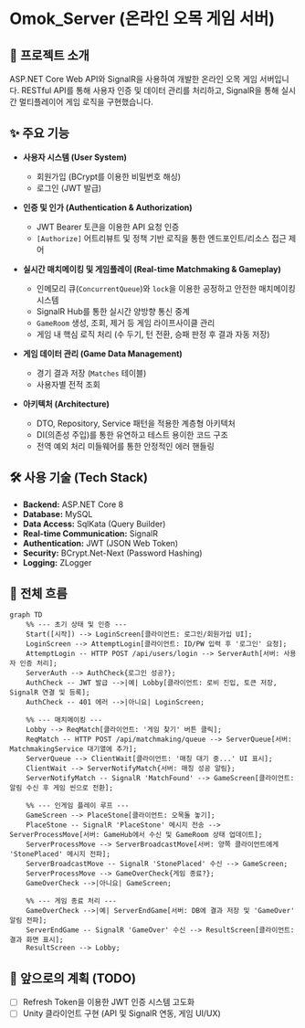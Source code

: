 # Omok_Server (온라인 오목 게임 서버)

## 📖 프로젝트 소개

ASP.NET Core Web API와 SignalR을 사용하여 개발한 온라인 오목 게임 서버입니다. RESTful API를 통해 사용자 인증 및 데이터 관리를 처리하고, SignalR을 통해 실시간 멀티플레이어 게임 로직을 구현했습니다.

## ✨ 주요 기능

-   **사용자 시스템 (User System)**
    -   회원가입 (BCrypt를 이용한 비밀번호 해싱)
    -   로그인 (JWT 발급)

-   **인증 및 인가 (Authentication & Authorization)**
    -   JWT Bearer 토큰을 이용한 API 요청 인증
    -   `[Authorize]` 어트리뷰트 및 정책 기반 로직을 통한 엔드포인트/리소스 접근 제어

-   **실시간 매치메이킹 및 게임플레이 (Real-time Matchmaking & Gameplay)**
    -   인메모리 큐(`ConcurrentQueue`)와 `lock`을 이용한 공정하고 안전한 매치메이킹 시스템
    -   SignalR Hub를 통한 실시간 양방향 통신 중계
    -   `GameRoom` 생성, 조회, 제거 등 게임 라이프사이클 관리
    -   게임 내 핵심 로직 처리 (수 두기, 턴 전환, 승패 판정 후 결과 자동 저장)

-   **게임 데이터 관리 (Game Data Management)**
    -   경기 결과 저장 (`Matches` 테이블)
    -   사용자별 전적 조회

-   **아키텍처 (Architecture)**
    -   DTO, Repository, Service 패턴을 적용한 계층형 아키텍처
    -   DI(의존성 주입)를 통한 유연하고 테스트 용이한 코드 구조
    -   전역 예외 처리 미들웨어를 통한 안정적인 에러 핸들링

## 🛠️ 사용 기술 (Tech Stack)

-   **Backend:** ASP.NET Core 8
-   **Database:** MySQL
-   **Data Access:** SqlKata (Query Builder)
-   **Real-time Communication:** SignalR
-   **Authentication:** JWT (JSON Web Token)
-   **Security:** BCrypt.Net-Next (Password Hashing)
-   **Logging:** ZLogger

## 🔄 전체 흐름

```mermaid
graph TD
    %% --- 초기 상태 및 인증 ---
    Start([시작]) --> LoginScreen[클라이언트: 로그인/회원가입 UI];
    LoginScreen --> AttemptLogin[클라이언트: ID/PW 입력 후 '로그인' 요청];
    AttemptLogin -- HTTP POST /api/users/login --> ServerAuth[서버: 사용자 인증 처리];
    ServerAuth --> AuthCheck{로그인 성공?};
    AuthCheck -- JWT 발급 -->|예| Lobby[클라이언트: 로비 진입, 토큰 저장, SignalR 연결 및 등록];
    AuthCheck -- 401 에러 -->|아니요| LoginScreen;

    %% --- 매치메이킹 ---
    Lobby --> ReqMatch[클라이언트: '게임 찾기' 버튼 클릭];
    ReqMatch -- HTTP POST /api/matchmaking/queue --> ServerQueue[서버: MatchmakingService 대기열에 추가];
    ServerQueue --> ClientWait[클라이언트: '매칭 대기 중...' UI 표시];
    ClientWait --> ServerNotifyMatch{서버: 매칭 성공 알림};
    ServerNotifyMatch -- SignalR 'MatchFound' --> GameScreen[클라이언트: 알림 수신 후 게임 씬으로 전환];

    %% --- 인게임 플레이 루프 ---
    GameScreen --> PlaceStone[클라이언트: 오목돌 놓기];
    PlaceStone -- SignalR 'PlaceStone' 메시지 전송 --> ServerProcessMove[서버: GameHub에서 수신 및 GameRoom 상태 업데이트];
    ServerProcessMove --> ServerBroadcastMove[서버: 양쪽 클라이언트에게 'StonePlaced' 메시지 전파];
    ServerBroadcastMove -- SignalR 'StonePlaced' 수신 --> GameScreen;
    ServerProcessMove --> GameOverCheck{게임 종료?};
    GameOverCheck -->|아니요| GameScreen;

    %% --- 게임 종료 처리 ---
    GameOverCheck -->|예| ServerEndGame[서버: DB에 결과 저장 및 'GameOver' 알림 전파];
    ServerEndGame -- SignalR 'GameOver' 수신 --> ResultScreen[클라이언트: 결과 화면 표시];
    ResultScreen --> Lobby;

```

## 🚀 앞으로의 계획 (TODO)

-   [ ] Refresh Token을 이용한 JWT 인증 시스템 고도화
-   [ ] Unity 클라이언트 구현 (API 및 SignalR 연동, 게임 UI/UX)